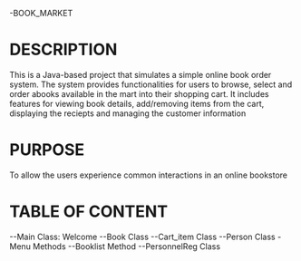 -BOOK_MARKET

# DESCRIPTION
 This is a Java-based project that simulates a simple online book order system. The system provides functionalities for users to browse, 
 select and order abooks available in the mart into their shopping cart. It includes features for viewing book details, add/removing items from the cart, displaying the reciepts and managing the customer information

# PURPOSE
To allow the users experience common interactions in an online bookstore


# TABLE OF CONTENT
--Main Class: Welcome
--Book Class
--Cart_item Class
--Person Class
-Menu Methods
--Booklist Method
--PersonnelReg Class




